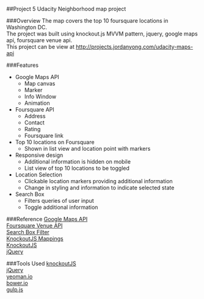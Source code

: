 ##Project 5
Udacity Neighborhood map project

###Overview
The map covers the top 10 foursquare locations in Washington DC.<br>
The project was built using knockout.js MVVM pattern, jquery, google maps api, foursquare venue api.<br>
This project can be view at http://projects.jordanyong.com/udacity-maps-api

###Features
- Google Maps API
	- Map canvas
	- Marker
	- Info Window
	- Animation
- Foursquare API
	- Address
	- Contact
	- Rating
	- Foursquare link
- Top 10 locations on Foursquare
	- Shown in list view and location point with markers
- Responsive design
	- Additional information is hidden on mobile
	- List view of top 10 locations to be toggled
- Location Selection
	- Clickable location markers providing additional information
	- Change in styling and information to indicate selected state
- Search Box
	- Filters queries of user input
	- Toggle additional information



###Reference
[Google Maps API](https://developers.google.com/maps/documentation/javascript/tutorial)<br>
[Foursquare Venue API](https://developer.foursquare.com/overview/venues.html)<br>
[Search Box Filter](http://www.knockmeout.net/2011/04/utility-functions-in-knockoutjs.html)<br>
[KnockoutJS Mappings](http://marcofranssen.nl/knockout-js-mappings/)<br>
[KnockoutJS](http://knockoutjs.com/documentation/introduction.html)<br>
[jQuery](http://api.jquery.com/)


###Tools Used
[knockoutJS](http://knockoutjs.com/)<br>
[jQuery](http://jquery.com/)<br>
[yeoman.io](http://yeoman.io/)<br>
[bower.io](http://bower.io/)<br>
[gulp.js](http://gulpjs.com/)